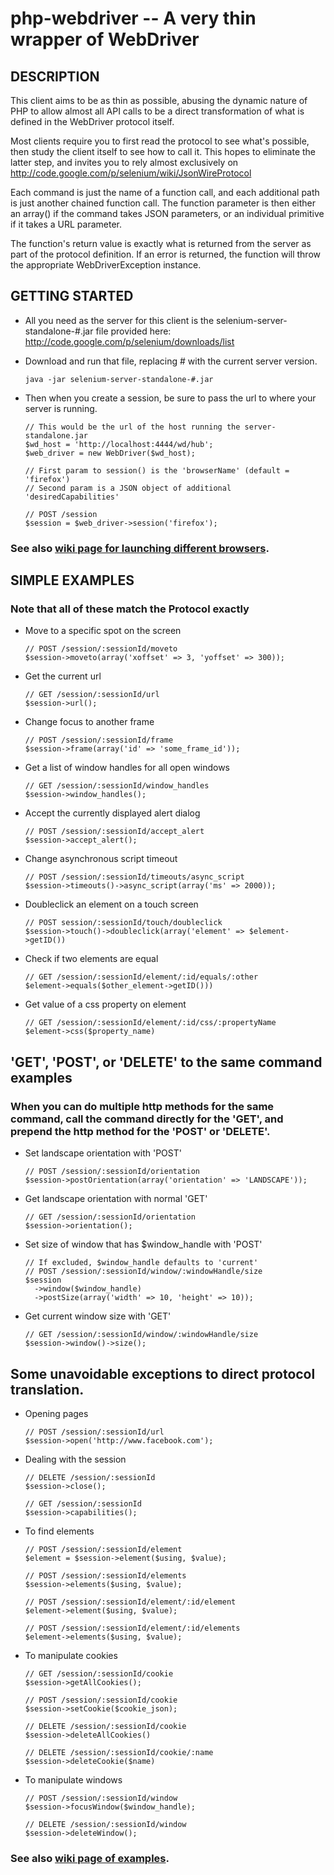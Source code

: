 php-webdriver -- A very thin wrapper of WebDriver
=================================================

##  DESCRIPTION

This client aims to be as thin as possible, abusing the dynamic nature of PHP to allow almost all API calls to be a direct transformation of what is defined in the WebDriver protocol itself.

Most clients require you to first read the protocol to see what's possible, then study the client itself to see how to call it.  This hopes to eliminate the latter step, and invites you to rely almost exclusively on http://code.google.com/p/selenium/wiki/JsonWireProtocol

Each command is just the name of a function call, and each additional path is just another chained function call.  The function parameter is then either an array() if the command takes JSON parameters, or an individual primitive if it takes a URL parameter.

The function's return value is exactly what is returned from the server as part of the protocol definition.  If an error is returned, the function will throw the appropriate WebDriverException instance.

##  GETTING STARTED

*   All you need as the server for this client is the selenium-server-standalone-#.jar file provided here:  http://code.google.com/p/selenium/downloads/list

*   Download and run that file, replacing # with the current server version.

        java -jar selenium-server-standalone-#.jar

*   Then when you create a session, be sure to pass the url to where your server is running.

        // This would be the url of the host running the server-standalone.jar
        $wd_host = 'http://localhost:4444/wd/hub';
        $web_driver = new WebDriver($wd_host);

        // First param to session() is the 'browserName' (default = 'firefox')
        // Second param is a JSON object of additional 'desiredCapabilities'

        // POST /session
        $session = $web_driver->session('firefox');

### See also [wiki page for launching different browsers](https://github.com/facebook/php-webdriver/wiki/Launching-Browsers).

##  SIMPLE EXAMPLES

### Note that all of these match the Protocol exactly
*   Move to a specific spot on the screen

        // POST /session/:sessionId/moveto
        $session->moveto(array('xoffset' => 3, 'yoffset' => 300));

*   Get the current url

        // GET /session/:sessionId/url
        $session->url();

*   Change focus to another frame

        // POST /session/:sessionId/frame
        $session->frame(array('id' => 'some_frame_id'));

*   Get a list of window handles for all open windows

        // GET /session/:sessionId/window_handles
        $session->window_handles();

*   Accept the currently displayed alert dialog

        // POST /session/:sessionId/accept_alert
        $session->accept_alert();

*   Change asynchronous script timeout

        // POST /session/:sessionId/timeouts/async_script
        $session->timeouts()->async_script(array('ms' => 2000));

*   Doubleclick an element on a touch screen

        // POST session/:sessionId/touch/doubleclick
        $session->touch()->doubleclick(array('element' => $element->getID())

*   Check if two elements are equal

        // GET /session/:sessionId/element/:id/equals/:other
        $element->equals($other_element->getID()))

*   Get value of a css property on element

        // GET /session/:sessionId/element/:id/css/:propertyName
        $element->css($property_name)

## 'GET', 'POST', or 'DELETE' to the same command examples

### When you can do multiple http methods for the same command, call the command directly for the 'GET', and prepend the http method for the 'POST' or 'DELETE'.

*   Set landscape orientation with 'POST'

        // POST /session/:sessionId/orientation
        $session->postOrientation(array('orientation' => 'LANDSCAPE'));

*   Get landscape orientation with normal 'GET'

        // GET /session/:sessionId/orientation
        $session->orientation();

*   Set size of window that has $window_handle with 'POST'

        // If excluded, $window_handle defaults to 'current'
        // POST /session/:sessionId/window/:windowHandle/size
        $session
          ->window($window_handle)
          ->postSize(array('width' => 10, 'height' => 10));

*   Get current window size with 'GET'

        // GET /session/:sessionId/window/:windowHandle/size
        $session->window()->size();

## Some unavoidable exceptions to direct protocol translation.

*   Opening pages

        // POST /session/:sessionId/url
        $session->open('http://www.facebook.com');

*   Dealing with the session

        // DELETE /session/:sessionId
        $session->close();

        // GET /session/:sessionId
        $session->capabilities();
        
*   To find elements

        // POST /session/:sessionId/element
        $element = $session->element($using, $value);

        // POST /session/:sessionId/elements
        $session->elements($using, $value);

        // POST /session/:sessionId/element/:id/element
        $element->element($using, $value);

        // POST /session/:sessionId/element/:id/elements
        $element->elements($using, $value);

*   To manipulate cookies

        // GET /session/:sessionId/cookie
        $session->getAllCookies();

        // POST /session/:sessionId/cookie
        $session->setCookie($cookie_json);

        // DELETE /session/:sessionId/cookie
        $session->deleteAllCookies()

        // DELETE /session/:sessionId/cookie/:name
        $session->deleteCookie($name)

*   To manipulate windows

        // POST /session/:sessionId/window
        $session->focusWindow($window_handle);

        // DELETE /session/:sessionId/window
        $session->deleteWindow();

### See also [wiki page of examples](https://github.com/facebook/php-webdriver/wiki/Example-command-reference).